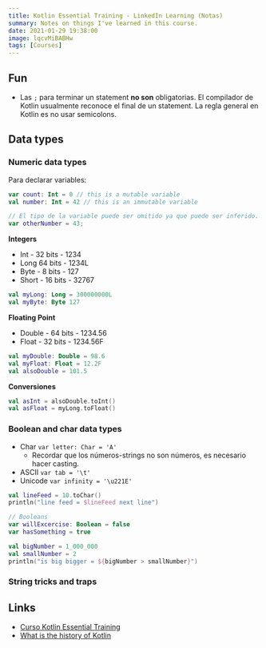 ```yaml
---
title: Kotlin Essential Training - LinkedIn Learning (Notas)
summary: Notes on things I've learned in this course. 
date: 2021-01-29 19:38:00
image: lqcvMiBABHw
tags: [Courses]
---
```


## Fun
- Las `;` para terminar un statement **no son** obligatorias. El compilador de Kotlin usualmente reconoce el final de un statement. La regla general en Kotlin es no usar semicolons.

## Data types
### Numeric data types
Para declarar variables:

```kt
var count: Int = 0 // this is a mutable variable
val number: Int = 42 // this is an immutable variable

// El tipo de la variable puede ser omitido ya que puede ser inferido.
var otherNumber = 43;
```

**Integers**
- Int - 32 bits - 1234
- Long 64 bits - 1234L
- Byte - 8 bits - 127
- Short - 16 bits - 32767

```kt
val myLong: Long = 300000000L
val myByte: Byte 127
```

**Floating Point**
- Double - 64 bits - 1234.56
- Float - 32 bits - 1234.56F

```kt
val myDouble: Double = 98.6
val myFloat: Float = 12.2F
val alsoDouble = 101.5
```

**Conversiones**
```kt
val asInt = alsoDouble.toInt()
val asFloat = myLong.toFloat()
```

### Boolean and char data types
- Char `var letter: Char = 'A'`
	- Recordar que los números-strings no son números, es necesario hacer casting.
- ASCII `var tab = '\t'`
- Unicode `var infinity = '\u221E'` 

```kt
val lineFeed = 10.toChar()
println("line feed = $lineFeed next line")

// Booleans
var willExcercise: Boolean = false
var hasSomething = true

val bigNumber = 1_000_000
val smallNumber = 2
println("is big bigger = ${bigNumber > smallNumber}")
```

### String tricks and traps


## Links
- [Curso Kotlin Essential Training][1] 
- [What is the history of Kotlin][2]

[1]:	https://www.linkedin.com/learning/kotlin-essential-training/numeric-data-types
[2]:	https://www.quora.com/What-is-the-history-of-Kotlin